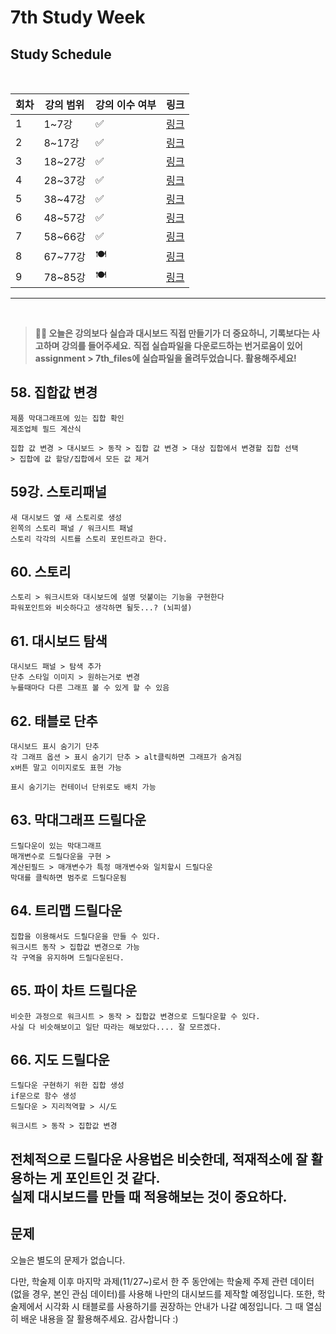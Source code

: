 # 7th Study Week

## Study Schedule
<br>

| 회차 | 강의 범위   | 강의 이수 여부 | 링크                                                                                                     |
|------|-------------|----------------|--------------------------------------------------------------------------------------------------------|
| 1    | 1~7강       | ✅              | [링크](https://www.youtube.com/watch?v=AXkaUrJs-Ko&list=PL87tgIIryGsa5vdz6MsaOEF8PK-YqK3fz&index=84)    |
| 2    | 8~17강      | ✅              | [링크](https://www.youtube.com/watch?v=AXkaUrJs-Ko&list=PL87tgIIryGsa5vdz6MsaOEF8PK-YqK3fz&index=75)    |
| 3    | 18~27강     | ✅              | [링크](https://www.youtube.com/watch?v=AXkaUrJs-Ko&list=PL87tgIIryGsa5vdz6MsaOEF8PK-YqK3fz&index=65)    |
| 4    | 28~37강     | ✅              | [링크](https://www.youtube.com/watch?v=e6J0Ljd6h44&list=PL87tgIIryGsa5vdz6MsaOEF8PK-YqK3fz&index=55)    |
| 5    | 38~47강     | ✅              | [링크](https://www.youtube.com/watch?v=AXkaUrJs-Ko&list=PL87tgIIryGsa5vdz6MsaOEF8PK-YqK3fz&index=45)    |
| 6    | 48~57강     | ✅              | [링크](https://www.youtube.com/watch?v=AXkaUrJs-Ko&list=PL87tgIIryGsa5vdz6MsaOEF8PK-YqK3fz&index=35)    |
| 7    | 58~66강     | ✅             | [링크](https://www.youtube.com/watch?v=AXkaUrJs-Ko&list=PL87tgIIryGsa5vdz6MsaOEF8PK-YqK3fz&index=25)    |
| 8    | 67~77강     | 🍽️             | [링크](https://www.youtube.com/watch?v=AXkaUrJs-Ko&list=PL87tgIIryGsa5vdz6MsaOEF8PK-YqK3fz&index=15)    |
| 9    | 78~85강     | 🍽️             | [링크](https://www.youtube.com/watch?v=AXkaUrJs-Ko&list=PL87tgIIryGsa5vdz6MsaOEF8PK-YqK3fz&index=5)     |
---

<br/>

> **🧞‍♀️ 오늘은 강의보다 실습과 대시보드 직접 만들기가 더 중요하니, 기록보다는 사고하며 강의를 들어주세요.**
> **직접 실습파일을 다운로드하는 번거로움이 있어 assignment > 7th_files에 실습파일을 올려두었습니다. 활용해주세요!**


## 58. 집합값 변경

<!-- 집합값 변경 강의에서 알게 된 점을 적어주세요 -->
```
제품 막대그래프에 있는 집합 확인
제조업체 필드 계산식

집합 값 변경 > 대시보드 > 동작 > 집합 값 변경 > 대상 집합에서 변경할 집합 선택
> 집합에 값 할당/집합에서 모든 값 제거
```


## 59강. 스토리패널

<!-- 스토리패널 강의에서 알게 된 점을 적어주세요 -->
```
새 대시보드 옆 새 스토리로 생성
왼쪽의 스토리 패널 / 워크시트 패널
스토리 각각의 시트를 스토리 포인트라고 한다.
```

## 60. 스토리

<!-- 알게 된 점을 적고, 아래 질문에 답해보세요 :) -->
```
스토리 > 워크시트와 대시보드에 설명 덧붙이는 기능을 구현한다
파워포인트와 비슷하다고 생각하면 될듯...? (뇌피셜)
```

## 61. 대시보드 탐색

<!-- 대시보드 탐색 강의에서 알게 된 점을 적어주세요 -->
```
대시보드 패널 > 탐색 추가
단추 스타일 이미지 > 원하는거로 변경
누를때마다 다른 그래프 볼 수 있게 할 수 있음
```

## 62. 태블로 단추

<!-- 태블로 단추 강의에서 알게 된 점을 적어주세요 -->
```
대시보드 표시 숨기기 단추
각 그래프 옵션 > 표시 숨기기 단추 > alt클릭하면 그래프가 숨겨짐
x버튼 말고 이미지로도 표현 가능

표시 숨기기는 컨테이너 단위로도 배치 가능
```

## 63. 막대그래프 드릴다운

<!-- 막대그래프 드릴다운에 대해 알게 된 점을 적어주세요 -->
```
드릴다운이 있는 막대그래프
매개변수로 드릴다운을 구현 >
계산된필드 > 매개변수가 특정 매개변수와 일치할시 드릴다운
막대를 클릭하면 범주로 드릴다운됨
```

## 64. 트리맵 드릴다운

<!-- 트리맵 드릴다운에 대해 알게 된 점을 적어주세요 -->
```
집합을 이용해서도 드릴다운을 만들 수 있다.
워크시트 동작 > 집합값 변경으로 가능
각 구역을 유지하며 드릴다운된다.
```

## 65. 파이 차트 드릴다운

<!-- 파일 차트 드릴다운에 대해 알게 된 점을 적어주세요 -->
```
비슷한 과정으로 워크시트 > 동작 > 집합값 변경으로 드릴다운할 수 있다.
사실 다 비슷해보이고 일단 따라는 해보았다.... 잘 모르겠다.
```


## 66. 지도 드릴다운

<!-- 지도 드릴다운에 대해 알게 된 점을 적어주세요 -->
```
드릴다운 구현하기 위한 집합 생성
if문으로 함수 생성
드릴다운 > 지리적역할 > 시/도

워크시트 > 동작 > 집합값 변경
```
전체적으로 드릴다운 사용법은 비슷한데, 적재적소에 잘 활용하는 게 포인트인 것 같다.  
실제 대시보드를 만들 때 적용해보는 것이 중요하다.
---

## 문제

오늘은 별도의 문제가 없습니다.

다만, 학술제 이후 마지막 과제(11/27~)로서 한 주 동안에는 학술제 주제 관련 데이터(없을 경우, 본인 관심 데이터)를 사용해 나만의 대시보드를 제작할 예정입니다. 또한, 학술제에서 시각화 시 태블로를 사용하기를 권장하는 안내가 나갈 예정입니다.
그 때 열심히 배운 내용을 잘 활용해주세요. 감사합니다 :)
